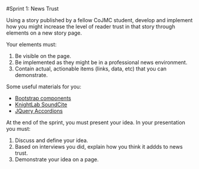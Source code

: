 #Sprint 1: News Trust

Using a story published by a fellow CoJMC student, develop and implement how you might increase the level of reader trust in that story through elements on a new story page.

Your elements must:

1. Be visible on the page. 
2. Be implemented as they might be in a professional news environment.
3. Contain actual, actionable items (links, data, etc) that you can demonstrate.

Some useful materials for you: 

* [Bootstrap components](http://getbootstrap.com/components/)
* [KnightLab SoundCite](https://soundcite.knightlab.com/)
* [JQuery Accordions](https://jqueryui.com/accordion/)

At the end of the sprint, you must present your idea. In your presentation you must:

1. Discuss and define your idea.
2. Based on interviews you did, explain how you think it addds to news trust. 
3. Demonstrate your idea on a page.


